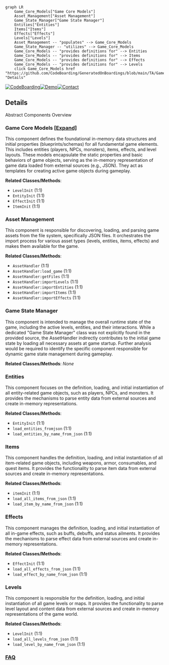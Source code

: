 ```mermaid
graph LR
    Game_Core_Models["Game Core Models"]
    Asset_Management["Asset Management"]
    Game_State_Manager["Game State Manager"]
    Entities["Entities"]
    Items["Items"]
    Effects["Effects"]
    Levels["Levels"]
    Asset_Management -- "populates" --> Game_Core_Models
    Game_State_Manager -- "utilizes" --> Game_Core_Models
    Game_Core_Models -- "provides definitions for" --> Entities
    Game_Core_Models -- "provides definitions for" --> Items
    Game_Core_Models -- "provides definitions for" --> Effects
    Game_Core_Models -- "provides definitions for" --> Levels
    click Game_Core_Models href "https://github.com/CodeBoarding/GeneratedOnBoardings/blob/main/TA/Game_Core_Models.md" "Details"
```

[![CodeBoarding](https://img.shields.io/badge/Generated%20by-CodeBoarding-9cf?style=flat-square)](https://github.com/CodeBoarding/GeneratedOnBoardings)[![Demo](https://img.shields.io/badge/Try%20our-Demo-blue?style=flat-square)](https://www.codeboarding.org/demo)[![Contact](https://img.shields.io/badge/Contact%20us%20-%20contact@codeboarding.org-lightgrey?style=flat-square)](mailto:contact@codeboarding.org)

## Details

Abstract Components Overview

### Game Core Models [[Expand]](./Game_Core_Models.md)
This component defines the foundational in-memory data structures and initial properties (blueprints/schemas) for all fundamental game elements. This includes entities (players, NPCs, monsters), items, effects, and level layouts. These models encapsulate the static properties and basic behaviors of game objects, serving as the in-memory representation of game data loaded from external sources (e.g., JSON). They act as templates for creating active game objects during gameplay.


**Related Classes/Methods**:

- `LevelInit` (1:1)
- `EntityInit` (1:1)
- `EffectInit` (1:1)
- `ItemInit` (1:1)


### Asset Management
This component is responsible for discovering, loading, and parsing game assets from the file system, specifically JSON files. It orchestrates the import process for various asset types (levels, entities, items, effects) and makes them available for the game.


**Related Classes/Methods**:

- `AssetHandler` (1:1)
- `AssetHandler:load_game` (1:1)
- `AssetHandler:getFiles` (1:1)
- `AssetHandler:importLevels` (1:1)
- `AssetHandler:importEntities` (1:1)
- `AssetHandler:importItems` (1:1)
- `AssetHandler:importEffects` (1:1)


### Game State Manager
This component is intended to manage the overall runtime state of the game, including the active levels, entities, and their interactions. While a dedicated "Game State Manager" class was not explicitly found in the provided source, the AssetHandler indirectly contributes to the initial game state by loading all necessary assets at game startup. Further analysis would be required to identify the specific component responsible for dynamic game state management during gameplay.


**Related Classes/Methods**: _None_

### Entities
This component focuses on the definition, loading, and initial instantiation of all entity-related game objects, such as players, NPCs, and monsters. It provides the mechanisms to parse entity data from external sources and create in-memory representations.


**Related Classes/Methods**:

- `EntityInit` (1:1)
- `load_entities_fromjson` (1:1)
- `load_entities_by_name_from_json` (1:1)


### Items
This component handles the definition, loading, and initial instantiation of all item-related game objects, including weapons, armor, consumables, and quest items. It provides the functionality to parse item data from external sources and create in-memory representations.


**Related Classes/Methods**:

- `itemInit` (1:1)
- `load_all_items_from_json` (1:1)
- `load_item_by_name_from_json` (1:1)


### Effects
This component manages the definition, loading, and initial instantiation of all in-game effects, such as buffs, debuffs, and status ailments. It provides the mechanisms to parse effect data from external sources and create in-memory representations.


**Related Classes/Methods**:

- `EffectInit` (1:1)
- `load_all_effects_from_json` (1:1)
- `load_effect_by_name_from_json` (1:1)


### Levels
This component is responsible for the definition, loading, and initial instantiation of all game levels or maps. It provides the functionality to parse level layout and content data from external sources and create in-memory representations of the game world.


**Related Classes/Methods**:

- `LevelInit` (1:1)
- `load_all_levels_from_json` (1:1)
- `load_level_by_name_from_json` (1:1)




### [FAQ](https://github.com/CodeBoarding/GeneratedOnBoardings/tree/main?tab=readme-ov-file#faq)